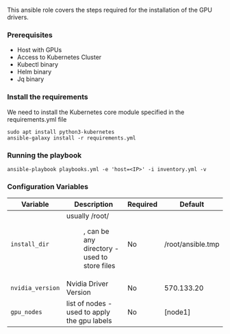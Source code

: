 This ansible role covers the steps required for the installation of the GPU drivers.

### Prerequisites
- Host with GPUs
- Access to Kubernetes Cluster
- Kubectl binary
- Helm binary
- Jq binary

### Install the requirements
We need to install the Kubernetes core module specified in the requirements.yml file
```
sudo apt install python3-kubernetes
ansible-galaxy install -r requirements.yml
```

### Running the playbook
```
ansible-playbook playbooks.yml -e 'host=<IP>' -i inventory.yml -v
```

### Configuration Variables
| Variable                 | Description                                                      | Required | Default                |
|--------------------------|------------------------------------------------------------------|----------|------------------------|
| `install_dir`            | usually /root/<dir>, can be any directory - used to store files  | No       | /root/ansible.tmp      |
| `nvidia_version`         | Nvidia Driver Version                                            | No       | 570.133.20             |
| `gpu_nodes`              | list of nodes - used to apply the gpu labels                     | No       | [node1]                |
